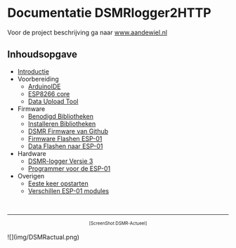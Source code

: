 # Documentatie DSMRlogger2HTTP

Voor de project beschrijving ga naar 
<a href="https://willem.aandewiel.nl/index.php/2018/08/28/slimme-meter-uitlezer/" target="_blank">
www.aandewiel.nl</a>

## Inhoudsopgave

* [Introductie](introductie.md)
* Voorbereiding
    *  [ArduinoIDE](installatieArduinoIDE.md)
    *  [ESP8266 core](installatieESP8266core.md)
    *  [Data Upload Tool](installatieDataUploadTool.md)
* Firmware
    *  [Benodigd Bibliotheken](benodigdeBibliotheken.md)
    *  [Installeren Bibliotheken](installatieBibliotheken.md)
    *  [DSMR Firmware van Github](clonenFirmware.md)
    *  [Firmware Flashen ESP-01](uploadFirmware_ESP-01.md)
    *  [Data Flashen naar ESP-01](uploadDataMap_ESP-01.md)
* Hardware
    *  [DSMR-logger Versie 3](hardware_V3.md)
    *  [Programmer voor de ESP-01](hardware_ESP01_Programmer.md)
* Overigen
    * [Eeste keer opstarten](eersteKeerOpstarten.md)
    * [Verschillen ESP-01 modules](verschillenESP-01.md)


<br>

---
<center  style="font-size: 70%">[ScreenShot DSMR-Actueel]</center><br>
![](img/DSMRactual.png)

